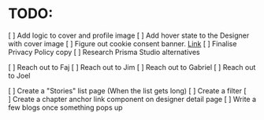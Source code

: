 # TODO:

[ ] Add logic to cover and profile image
[ ] Add hover state to the Designer with cover image
[ ] Figure out cookie consent banner. [Link](https://www.youtube.com/watch?v=DJMTWuz2ksk)
[ ] Finalise Privacy Policy copy
[ ] Research Prisma Studio alternatives

[ ] Reach out to Faj
[ ] Reach out to Jim
[ ] Reach out to Gabriel
[ ] Reach out to Joel

[ ] Create a "Stories" list page (When the list gets long)
[ ] Create a filter
[ ] Create a chapter anchor link component on designer detail page
[ ] Write a few blogs once something pops up
